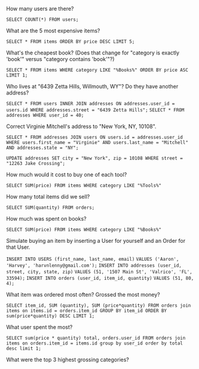 How many users are there?

`SELECT COUNT(*) FROM users;`

What are the 5 most expensive items?

`SELECT * FROM items ORDER BY price DESC LIMIT 5;`

What's the cheapest book? (Does that change for "category is exactly 'book'" versus "category contains 'book'"?)

`SELECT * FROM items WHERE category LIKE "%Books%" ORDER BY price ASC LIMIT 1;`

Who lives at "6439 Zetta Hills, Willmouth, WY"? Do they have another address?

`SELECT * FROM users INNER JOIN addresses ON addresses.user_id = users.id WHERE addresses.street = "6439 Zetta Hills";`
`SELECT * FROM addresses WHERE user_id = 40;`

Correct Virginie Mitchell's address to "New York, NY, 10108".

`SELECT * FROM addresses JOIN users ON users.id = addresses.user_id WHERE users.first_name = "Virginie" AND users.last_name = "Mitchell" AND addresses.state = "NY";`

`UPDATE addresses SET city = "New York", zip = 10108 WHERE street = "12263 Jake Crossing";`

How much would it cost to buy one of each tool?

`SELECT SUM(price) FROM items WHERE category LIKE "%Tools%"`

How many total items did we sell?

`SELECT SUM(quantity) FROM orders;`

How much was spent on books?

`SELECT SUM(price) FROM items WHERE category LIKE "%Books%"`

Simulate buying an item by inserting a User for yourself and an Order for that User.

`INSERT INTO USERS (first_name, last_name, email)`
`VALUES ('Aaron', 'Harvey', 'harvnlenny@gmail.com');`
`INSERT INTO addresses (user_id, street, city, state, zip)`
`VALUES (51, '1507 Main St', 'Valrico', 'FL', 33594);`
`INSERT INTO orders (user_id, item_id, quantity)`
`VALUES (51, 80, 4);`

What item was ordered most often? Grossed the most money?

`SELECT item_id, SUM (quantity), SUM (price*quantity) FROM orders join items on items.id = orders.item_id GROUP BY item_id ORDER BY sum(price*quantity) DESC LIMIT 1;`

What user spent the most?

`SELECT sum(price * quantity) total, orders.user_id FROM orders join items on orders.item_id = items.id group by user_id order by total desc limit 1;`

What were the top 3 highest grossing categories?